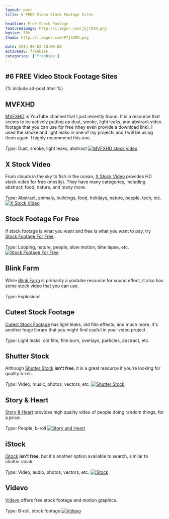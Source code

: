 ```yaml
---
layout: post
title: 6 FREE Video Stock Footage Sites

headline: Free Stock Footage
featuredimage: http://i.imgur.com/jSjrOaN.png
bgsize: 50%
thumb: http://i.imgur.com/P7jSZ9Q.png

date: 2014-08-03 10:00:00
activenav: freebies
categories: ['freebies']
---
```

#6 FREE Video Stock Footage Sites
---

{% include ad-post.html %}

<div class="col-lg-4 col-md-6">
	<h2>MVFXHD</h2>
	<a href="https://www.youtube.com/user/MVFXHD/videos">MVFXHD</a> is YouTube channel that I just recently found. It is a resource that seems to be actively putting up dust, smoke, light leaks, and abstract video footage that you can use for free (they even provide a download link). I used the smoke and light leaks in one of my projects and I will be using them again. I highly recommend this one.
	<br><br>
	<em>Type:</em> Dust, smoke, light leaks, abstract
	<a href="https://www.youtube.com/user/MVFXHD/videos"><img class="thumbnail thumb-med" src="http://i.imgur.com/jSjrOaN.png" alt="MVFXHD stock video"></a>
</div>

<div class="col-lg-4 col-md-6">
	<h2>X Stock Video</h2>
	From clouds in the sky to fish in the ocean, <a href="http://www.xstockvideo.com/">X Stock Video</a> provides HD stock video for free (mostly). They have many categories, including abstract, food, nature, and many more.
	<br><br>
	<em>Type:</em> Abstract, animals, buildings, food, holidays, nature, people, tech, etc.
	<a href="http://www.xstockvideo.com/"><img class="thumbnail thumb-med" src="http://i.imgur.com/P7jSZ9Q.png" alt="X Stock Video"></a>
</div>
<div class="clearfix"></div>

<div class="col-md-6">
	<h2>Stock Footage For Free</h2>
	If stock footage is what you want and free is what you want to pay, try <a href="http://www.stockfootageforfree.com/">Stock Footage For Free</a>.
	<br><br>
	<em>Type:</em> Looping, nature, people, slow motion, time lapse, etc.
	<a href="http://www.stockfootageforfree.com/"><img class="thumbnail thumb-med" src="http://i.imgur.com/LLhFOy3.png" alt="Stock Footage For Free"></a>
</div>

<div class="col-md-6">
	<h2>Blink Farm</h2>
	While <a href="https://www.youtube.com/user/blinkfarm/videos">Blink Farm</a> is primarily a youtube resource for sound effect, it also has some stock video that you can use.
	<br><br>
	<em>Type:</em> Explosions
	<a href="https://www.youtube.com/user/blinkfarm/videos"><img class="thumbnail thumb-med" src="http://i.imgur.com/2zH63dD.png" alt=""></a>
</div>
<div class="clearfix"></div>

<div class="col-md-6">
	<h2>Cutest Stock Footage</h2>
	<a href="http://www.cutestockfootage.com/">Cutest Stock Footage</a> has light leaks, old film effects, and much more. It's another huge library that you might find useful in your video project.
	<br><br>
	<em>Type:</em> Light leaks, old film, film burn, overlays, particles, abstract, etc.
	<a href="http://www.cutestockfootage.com/"><img class="thumbnail thumb-med" src="http://i.imgur.com/9u4IptG.png" alt=""></a>
</div>

<div class="col-md-6">
	<h2>Shutter Stock</h2>
	Although <a href="http://www.shutterstock.com/">Shutter Stock</a> <b>isn't free</b>, it is a great resource if you're looking for quality b-roll.
	<br><br>
	<em>Type:</em> Video, music, photos, vectors, etc.
	<a href="http://www.shutterstock.com/"><img class="thumbnail thumb-med" src="http://i.imgur.com/SuyjQti.png" alt="Shutter Stock"></a>
</div>
<div class="clearfix"></div>

<div class="col-md-6">
	<h2>Story &amp; Heart</h2>
	<a href="https://www.storyandheart.com/">Story &amp; Heart</a> provides high quality video of people doing random things, for a price.
	<br><br>
	<em>Type:</em> People, b-roll
	<a href="https://www.storyandheart.com/"><img class="thumbnail thumb-med" src="http://i.imgur.com/DjpnfKc.jpg" alt="Story and Heart"></a>
</div>

<div class="col-md-6">
	<h2>iStock</h2>
	<a href="http://www.istockphoto.com/footage">iStock</a> <b>isn't free</b>, but it's another option available to search, similar to shutter stock.
	<br><br>
	<em>Type:</em> Video, audio, photos, vectors, etc.
	<a href="http://www.istockphoto.com/footage"><img class="thumbnail thumb-med" src="http://i.imgur.com/fXpRABh.jpg" alt="iStock"></a>
</div>
<div class="clearfix"></div>

<div class="col-md-6">
	<h2>Videvo</h2>
	<a href="http://www.videvo.net/">Videvo</a> offers free stock footage and motion graphics.
	<br><br>
	<em>Type:</em> B-roll, stock footage
	<a href="http://www.videvo.net/"><img class="thumbnail thumb-med" src="http://i.imgur.com/DzEJygk.jpg" alt="Videvo"></a>
</div>